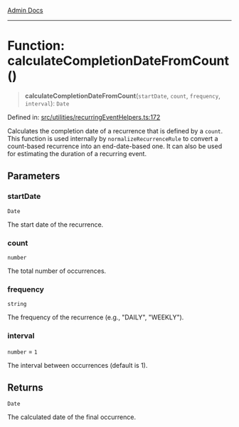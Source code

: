 [Admin Docs](/)

***

# Function: calculateCompletionDateFromCount()

> **calculateCompletionDateFromCount**(`startDate`, `count`, `frequency`, `interval`): `Date`

Defined in: [src/utilities/recurringEventHelpers.ts:172](https://github.com/Sourya07/talawa-api/blob/4e4298c85a0d2c28affa824f2aab7ec32b5f3ac5/src/utilities/recurringEventHelpers.ts#L172)

Calculates the completion date of a recurrence that is defined by a `count`.
This function is used internally by `normalizeRecurrenceRule` to convert a count-based
recurrence into an end-date-based one. It can also be used for estimating the
duration of a recurring event.

## Parameters

### startDate

`Date`

The start date of the recurrence.

### count

`number`

The total number of occurrences.

### frequency

`string`

The frequency of the recurrence (e.g., "DAILY", "WEEKLY").

### interval

`number` = `1`

The interval between occurrences (default is 1).

## Returns

`Date`

The calculated date of the final occurrence.
